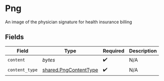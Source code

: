 # Png

An image of the physician signature for health insurance billing


## Fields

| Field                                                          | Type                                                           | Required                                                       | Description                                                    |
| -------------------------------------------------------------- | -------------------------------------------------------------- | -------------------------------------------------------------- | -------------------------------------------------------------- |
| `content`                                                      | *bytes*                                                        | :heavy_check_mark:                                             | N/A                                                            |
| `content_type`                                                 | [shared.PngContentType](../../models/shared/pngcontenttype.md) | :heavy_check_mark:                                             | N/A                                                            |